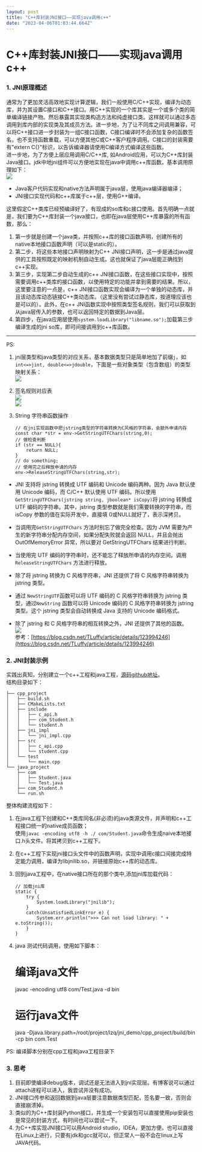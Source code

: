 ```yaml
---
layout: post
title: "C++库封装JNI接口——实现java调用c++"
date: "2023-04-06T01:03:44.664Z"
---
```

C++库封装JNI接口——实现java调用c++
========================

### 1\. JNI原理概述

通常为了更加灵活高效地实现计算逻辑，我们一般使用C/C++实现，编译为动态库，并为其设置C接口和C++接口。用C++实现的一个库其实是一个或多个类的简单编译链接产物。然后暴露其实现类构造方法和纯虚接口类。这样就可以通过多态调用到库内部的实现类及其成员方法。进一步地，为了让不同库之间调用兼容，可以将C++接口进一步封装为一组C接口函数，C接口编译时不会添加复杂的函数签名，也不支持函数重载，可以方便其他C或C++客户程序调用。C接口的封装需要有"extern C{}"标识，以告诉编译器请使用C编译方式编译这些函数。  
进一步地，为了方便上层应用调用C/C++库, 如Android应用，可以为C++库封装Java接口。jdk中地jni组件可以方便地实现在java中调用c++库函数。基本调用原理如下：  
![](https://img2023.cnblogs.com/blog/1349600/202303/1349600-20230331000607982-1473730357.png)

*   Java客户代码实现和native方法声明属于java层，使用java编译器编译；
*   JNI接口实现代码和c++库属于c++层，使用G++编译。

这里假定C++类库已经预编译好了，有现成的so库和c接口使用。首先明确一点就是，我们要为C++库封装一个java接口，也即在java层使用C++库暴露的所有函数，那么：

1.  第一步就是创建一个java类，并按照c++库的接口函数声明，创建所有的native本地接口函数声明（可以是static的）。
2.  第二步，将这些本地接口声明映射为C++ JNI接口声明，这一步是通过java提供的工具按照既定的映射机制自动生成。这也就保证了java层能正确找到c++实现。
3.  第三步，实现第二步自动生成的c++ JNI接口函数，在这些接口实现中，按照需要调用c++类库的接口函数，以使用特定的功能并拿到需要的结果。所以，这里要注意的一点是，c++ JNI接口函数实现会编译为一个单独的动态库，并且该动态库动态链接C++类动态库。（这里没有尝试过静态库，按道理应该也是可以的）。此外，在c++ JNI函数实现中按照类型签名规则，我们可以获取到从java层传入的参数，也可以返回特定的数据到Java层。
4.  第四步，在java应用层使用`system.loadLibrary("libname.so");`加载第三步编译生成的jni so库，即可间接调用到c++库函数。

* * *

PS:

1.  jni层类型和java类型的对应关系，基本数据类型只是简单地加了前缀`j`，如`int<=>jint, double<=>jdouble`，下面是一些对象类型（包含数组）的类型映射关系：  
    ![](https://img2023.cnblogs.com/blog/1349600/202303/1349600-20230331003742627-476234453.png)
    
2.  签名规则对应表  
    ![](https://img2023.cnblogs.com/blog/1349600/202304/1349600-20230405153029287-2110561397.png)  
    ![](https://img2023.cnblogs.com/blog/1349600/202304/1349600-20230405153033510-1482500464.png)
    
3.  String 字符串函数操作
    

        // 在jni实现函数中把jstring类型的字符串转换为C风格的字符串，会额外申请内存
        const char *str = env->GetStringUTFChars(string,0);
        // 做检查判断
        if (str == NULL){
            return NULL;
        }
        // do something;
        // 使用完之后释放申请的内存
        env->ReleaseStringUTFChars(string,str);
    

*   JNI 支持将 jstring 转换成 UTF 编码和 Unicode 编码两种。因为 Java 默认使用 Unicode 编码，而 C/C++ 默认使用 UTF 编码。所以使用`GetStringUTFChars(jstring string, jboolean* isCopy)`将 jstring 转换成 UTF 编码的字符串。其中，jstring 类型参数就是我们需要转换的字符串，而 isCopy 参数的值在实际开发中，直接填 0或NULL就好了，表示深拷贝。
    
*   当调用完`GetStringUTFChars` 方法时别忘了做完全检查。因为 JVM 需要为产生的新字符串分配内存空间，如果分配失败就会返回 NULL，并且会抛出 OutOfMemoryError 异常，所以要对 GetStringUTFChars 结果进行判断。
    
*   当使用完 UTF 编码的字符串时，还不能忘了释放所申请的内存空间。调用 `ReleaseStringUTFChars` 方法进行释放。
    
*   除了将 jstring 转换为 C 风格字符串，JNI 还提供了将 C 风格字符串转换为 jstring 类型。
    
*   通过 `NewStringUTF`函数可以将 UTF 编码的 C 风格字符串转换为 jstring 类型，通过`NewString` 函数可以将 Unicode 编码的 C 风格字符串转换为 jstring 类型。这个 jstring 类型会自动转换成 Java 支持的 Unicode 编码格式。
    
*   除了 jstring 和 C 风格字符串的相互转换之外，JNI 还提供了其他的函数。  
    ![](https://img2023.cnblogs.com/blog/1349600/202304/1349600-20230405153922863-2121101949.png)  
    参考：[https://blog.csdn.net/TLuffy/article/details/123994246](https://blog.csdn.net/TLuffy/article/details/123994246)
    

### 2\. JNI封装示例

实践出真知，分别建立一个c++工程和java工程，[源码github地址](https://github.com/lee-zq/BitBrain/tree/master/Basic/5.%E7%BC%96%E7%A8%8B%E8%AF%AD%E8%A8%80/C%2B%2B/JNI/code)。  
结构目录如下：

    ├── cpp_project
    │   ├── build.sh
    │   ├── CMakeLists.txt
    │   ├── include
    │   │   ├── c_api.h
    │   │   ├── com_Student.h
    │   │   └── student.h
    │   ├── jni_impl
    │   │   └── jni_impl.cpp
    │   ├── src
    │   │   ├── c_api.cpp
    │   │   └── student.cpp
    │   └── test
    │       └── main.cpp
    └── java_project
        ├── com
        │   ├── Student.java
        │   └── Test.java
        ├── com_Student.h
        └── run.sh
    

整体构建流程如下：

1.  在java工程下创建和C++类库同名(非必须)的java类源文件，并声明和c++工程接口统一的native成员函数；  
    使用`javac -encoding utf8 -h ./ com/Student.java`命令生成naive本地接口.h头文件。将其拷贝到c++工程下。
2.  在c++工程下实现jni接口头文件中的函数声明，实现中调用c接口间接完成特定能力调用，编译为libjnilib.so，并链接原始c++库的动态库。
3.  回到java工程中，在native接口所在的那个类中,添加jni库加载代码：

        // 加载jni库
        static {
            try {
                System.loadLibrary("jnilib");
            }
            catch(UnsatisfiedLinkError e) {
    			System.err.println(">>> Can not load library: " + e.toString());
    		}
        }
    

4.  java 测试代码调用，使用如下脚本：

    # 编译java文件
    javac -encoding utf8 com/Test.java -d bin
    
    # 运行java文件
    java -Djava.library.path=/root/project/lzq/jni_demo/cpp_project/build/bin -cp bin com.Test
    

PS: 编译脚本分别在cpp工程和java工程目录下

### 3\. 思考

1.  目前即使编译debug版本，调试还是无法进入到jni实现层。有博客说可以通过attach进程可以进入，我尝试并没有成功。
2.  JNI接口传参和返回数据到java层要注意数据类型匹配，签名要一致，否则会直接崩溃掉。
3.  类似的为C++库封装Python接口，并生成一个安装包可以直接使用pip安装也是常见的封装方式，有时间也可以尝试一下。
4.  为C++库实现JNI接口可以用Android studio，IDEA，更加方便。也可以直接在Linux上进行，只要有jdk和gcc就可以，但正常人一般不会在linux上写JAVA代码。